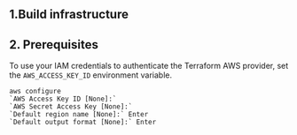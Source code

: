 ## 1.Build infrastructure

## 2. Prerequisites
To use your IAM credentials to authenticate the Terraform AWS provider, set the `AWS_ACCESS_KEY_ID` environment variable.
```
aws configure
`AWS Access Key ID [None]:`
`AWS Secret Access Key [None]:`
`Default region name [None]:` Enter
`Default output format [None]:` Enter
```





















